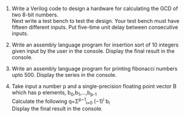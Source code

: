 1. Write a Verilog code to design a hardware for calculating the GCD of two 8-bit numbers. 
<br>Next write a test bench to test the design. Your test bench must have fifteen different inputs. Put five-time unit delay between consecutive inputs.

2. Write an assembly language program for insertion sort of 10 integers given input by the user in the console. Display the final result in the console. 

3. Write an assembly language program for printing fibonacci numbers upto 500. Display the series in the console. 

4.  Take input a number p and a single-precision floating point vector B which has p elements, b<sub>0</sub>,b<sub>1</sub>,...,b<sub>p-1</sub>
<br>Calculate the following q=&Sigma;<sup>p−1</sup><sub>i=0</sub> (−1)<sup>i</sup> b<sub>i</sub>
<br>Display the final result in the console. 